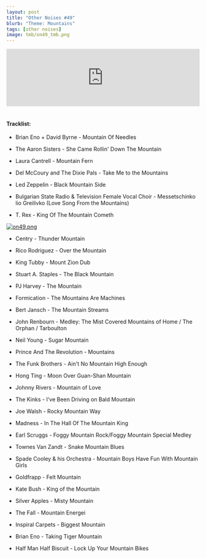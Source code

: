 ```yaml
---
layout: post
title: "Other Noises #49"
blurb: "Theme: Mountains"
tags: [other noises]
image: tmb/on49_tmb.png
---
```


<iframe scrolling="no" id="hearthis_at_track_3642885" width="100%" height="150" src="https://hearthis.at/embed/3642885/transparent_black/?hcolor=&color=&style=2&block_size=2&block_space=1&background=1&waveform=0&cover=0&autoplay=0&css=" frameborder="0" allowtransparency allow="autoplay"><p>Listen to <a href="https://hearthis.at/zerocc/other-noises-49-29819-mountains/" target="_blank">Other Noises #49 (29/8/19) - MOUNTAINS</a> <span>by</span><a href="https://hearthis.at/zerocc/" target="_blank" >Zero</a> <span>on</span> <a href="https://hearthis.at/" target="_blank">hearthis.at</a></p></iframe>
&nbsp;

#### Tracklist:

- Brian Eno + David Byrne - Mountain Of Needles

- The Aaron Sisters - She Came Rollin' Down The Mountain
- Laura Cantrell - Mountain Fern
- Del McCoury and The Dixie Pals - Take Me to the Mountains

- Led Zeppelin - Black Mountain Side
- Bulgarian State Radio & Television Female Vocal Choir - Messetschinko lio Greilivko (Love Song From the Mountains)
- T. Rex - King Of The Mountain Cometh

[![on49.png](https://i.postimg.cc/MZjJmKLh/on49.png)](https://postimg.cc/DmFN2Fng)

- Centry - Thunder Mountain
- Rico Rodriguez - Over the Mountain
- King Tubby - Mount Zion Dub

- Stuart A. Staples - The Black Mountain
- PJ Harvey - The Mountain
- Formication - The Mountains Are Machines

- Bert Jansch - The Mountain Streams
- John Renbourn - Medley: The Mist Covered Mountains of Home / The Orphan / Tarboulton
- Neil Young - Sugar Mountain

- Prince And The Revolution - Mountains
- The Funk Brothers - Ain't No Mountain High Enough
- Hong Ting - Moon Over Guan-Shan Mountain

- Johnny Rivers - Mountain of Love
- The Kinks - I've Been Driving on Bald Mountain
- Joe Walsh - Rocky Mountain Way
- Madness - In The Hall Of The Mountain King

- Earl Scruggs - Foggy Mountain Rock/Foggy Mountain Special Medley
- Townes Van Zandt - Snake Mountain Blues
- Spade Cooley & his Orchestra - Mountain Boys Have Fun With Mountain Girls

- Goldfrapp - Felt Mountain
- Kate Bush - King of the Mountain
- Silver Apples - Misty Mountain

- The Fall - Mountain Energei
- Inspiral Carpets - Biggest Mountain
- Brian Eno - Taking Tiger Mountain

- Half Man Half Biscuit - Lock Up Your Mountain Bikes
